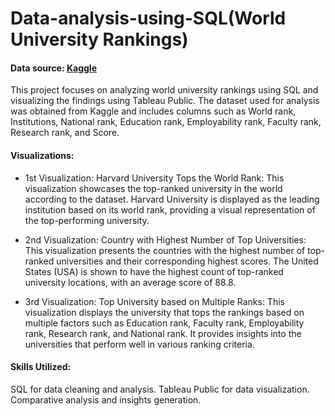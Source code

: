 # Data-analysis-using-SQL(World University Rankings)


#### Data source: [Kaggle](https://www.kaggle.com/)

This project focuses on analyzing world university rankings using SQL and visualizing the findings using Tableau Public. The dataset used for analysis was obtained from Kaggle and includes columns such as World rank, Institutions, National rank, Education rank, Employability rank, Faculty rank, Research rank, and Score.

#### Visualizations:

* 1st Visualization: Harvard University Tops the World Rank: This visualization showcases the top-ranked university in the world according to the dataset. Harvard University is displayed as the leading institution based on its world rank, providing a visual representation of the top-performing university.

* 2nd Visualization: Country with Highest Number of Top Universities: This visualization presents the countries with the highest number of top-ranked universities and their corresponding highest scores. The United States (USA) is shown to have the highest count of top-ranked university locations, with an average score of 88.8.

* 3rd Visualization: Top University based on Multiple Ranks: This visualization displays the university that tops the rankings based on multiple factors such as Education rank, Faculty rank, Employability rank, Research rank, and National rank. It provides insights into the universities that perform well in various ranking criteria.

#### Skills Utilized:

SQL for data cleaning and analysis.
Tableau Public for data visualization.
Comparative analysis and insights generation.

